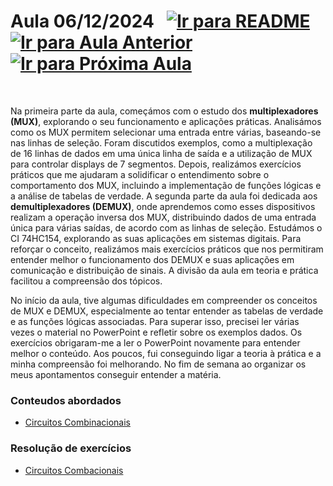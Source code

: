 # Aula 06/12/2024 &nbsp; [![Ir para README](https://img.shields.io/badge/Indice-Verde?style=for-the-badge)](../README.md#indice) &nbsp; [![Ir para Aula Anterior](https://img.shields.io/badge/Anterior-Aula%209-007ACC?style=for-the-badge)](../aulas/29-11-2024.md) [![Ir para Próxima Aula](https://img.shields.io/badge/Próxima-Aula%2011-007ACC?style=for-the-badge)](../aulas/13-12-2024.md)

<br>

<p>
  
Na primeira parte da aula, começámos com o estudo dos **multiplexadores (MUX)**, explorando o seu funcionamento e aplicações práticas. Analisámos como os MUX permitem selecionar uma entrada entre várias, baseando-se nas linhas de seleção. Foram discutidos exemplos, como a multiplexação de 16 linhas de dados em uma única linha de saída e a utilização de MUX para controlar displays de 7 segmentos. Depois, realizámos exercícios práticos que me ajudaram a solidificar o entendimento sobre o comportamento dos MUX, incluindo a implementação de funções lógicas e a análise de tabelas de verdade.
A segunda parte da aula foi dedicada aos **demultiplexadores (DEMUX)**, onde aprendemos como esses dispositivos realizam a operação inversa dos MUX, distribuindo dados de uma entrada única para várias saídas, de acordo com as linhas de seleção. Estudámos o CI 74HC154, explorando as suas aplicações em sistemas digitais. Para reforçar o conceito, realizámos mais exercícios práticos que nos permitiram entender melhor o funcionamento dos DEMUX e suas aplicações em comunicação e distribuição de sinais. A divisão da aula em teoria e prática facilitou a compreensão dos tópicos.

</p>

<p>No início da aula, tive algumas dificuldades em compreender os conceitos de MUX e DEMUX, especialmente ao tentar entender as tabelas de verdade e as funções lógicas associadas. Para superar isso, precisei ler várias vezes o material no PowerPoint e refletir sobre os exemplos dados. Os exercícios obrigaram-me a ler o PowerPoint novamente para entender melhor o conteúdo. Aos poucos, fui conseguindo ligar a teoria à prática e a minha compreensão foi melhorando. No fim de semana ao organizar os meus apontamentos conseguir entender a matéria.</p>

### Conteudos abordados

- [Circuitos Combinacionais](../apontamentos/circuitos_combinacionais/conceito.md)
 

### Resolução de exercícios

- [Circuitos Combacionais](../fichas/circuitos_combinacionais/ficha%20de%20trabalho%201.md)




